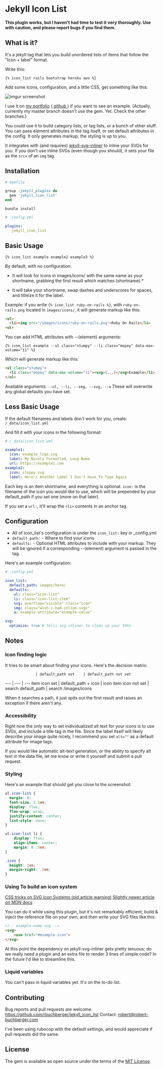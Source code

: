 # Jekyll Icon List

**This plugin works, but I haven't had time to test it very thoroughly. Use with caution, and please
report bugs if you find them.**

## What is it? 

It's a jekyll tag that lets you build unordered lists of items that follow the "Icon + label"
format.

Write this: 
```
{% icon_list rails bootstrap heroku aws %}
```

Add some icons, configuration, and a little CSS, get something like this: 

![imgur screenshot]( https://i.imgur.com/9m6qCRB.png )

I use it on [my portfolio](https://robert-buchberger.com/projects.html)
([ github ](https://github.com/rbuchberger/robert-buchberger.com)) if you want to see an example.
(Actually, currently my master branch doesn't use the gem. Yet. Check the other branches.)

You could use it to build category lists, or tag lists, or a bunch of other stuff.  You can pass
element attributes in the tag itself, or set default attributes in the config. It only generates
markup; the styling is up to you. 

It integrates with (and requires) [jekyll-svg-inliner](https://github.com/sdumetz/jekyll-inline-svg)
to inline your SVGs for you. If you don't use inline SVGs (even though you should), it sets your file
as the `src=` of an `img` tag.

## Installation

```ruby
# Gemfile

group :jekyll_plugins do
  gem 'jekyll_icon_list'
end
```

`bundle install`

```yml
# _config.yml

plugins: 
  -jekyll_icon_list
```

## Basic Usage

```
{% icon_list example example2 example3 %}
```

By default, with no configuration:

* It will look for icons in images/icons/ with the same name as your shortname, grabbing the first result which matches (shortname).*

* It will take your shortname, swap dashes and underscores for spaces, and titleize it for the label.

Example: if you write `{% icon_list ruby-on-rails %}`, with `ruby-on-rails.png` located in
`images/icons/`, it will generate markup like this:
```html
<ul>
  <li><img src="/images/icons/ruby-on-rails.png">Ruby On Rails</li>
<ul>
```

You can add HTML attributes with --(element) arguments: 
```
{% icon_list example --ul class="stumpy" --li class="mopey" data-max-volume="11" %}
```
Which will generate markup like this:
```html
<ul class="stumpy">
  <li class="mopey" data-max-volume="11"><svg>(...)</svg>Example</li>
</ul>
```

Available arguments:
`--ul, --li, --img, --svg, --a`
These will overwrite any global defaults you have set.

## Less Basic Usage
If the default filenames and labels don't work for you, create:
`/_data/icon_list.yml`

And fill it with your icons in the following format: 
```yml
# /_data/icon_list.yml

example1:
  icon: example_logo.svg 
  label: My Nicely Formatted, Long Name
  url: https://example1.com
example2:
  icon: sloppy.svg
  label: Here's Another Label I Don't Have To Type Again
```

Each key is an item shortname, and everything is optional. `icon:` is the filename of the icon you
would like to use, which will be prepended by your default_path if you set one (more on that later).

If you set a `url:`, it'll wrap the `<li>` contents in an anchor tag.

## Configuration

* All of icon_list's configuration is under the `icon_list:` key in \_config.yml
* `default_path:` - Where to find your icons
* `defaults:` - Optional HTML attributes to include with your markup. They will be ignored if
    a corresponding --(element) argument is passed in the tag.

Here's an example configuration:

```yml
# _config.yml

icon_list:
  default_path: images/here/
  defaults:
    ul: class="icon-list"
    li: class="icon-list-item"
    svg: overflow="visible" class="icon"
    img: class="wish-i-had-inline-svgs"
    a: example-attribute="example-value"

svg: 
  optimize: true # Tells svg-inliner to clean up your SVGs.

```

## Notes

### Icon finding logic 

It tries to be smart about finding your icons. Here's the decision  matrix:

                  | default_path set    | default_path not set
---               | ---                 | ---
item icon set     | default_path + icon | icon
item icon not set | search default_path | search /images/icons

When it searches a path, it just spits out the first result and raises an exception if there aren't
any.

### Accessibility
Right now the only way to set individualized alt text for your icons is to use SVGs, and include a
title tag in the file. Since the label itself will likely describe your image quite nicely, I
recommend you set `alt=""` as a default attribute for image tags.

If you would like automatic alt-text generation, or the ability to specify alt text in the data
file, let me know or write it yourself and submit a pull request.

### Styling
Here's an example that should get you close to the screenshot:

```css
ul.icon-list {
  margin: 0;
  font-size: 1.1em;
  display: flex;
  flex-wrap: wrap;
  justify-content: center;
  list-style: none;
}

ul.icon-list li {
    display: flex;
    align-items: center;
    margin: 0 .5em;
}

.icon {
  height: 1em;
  margin-right: .2em;
}
```

### Using <use> To build an icon system
[CSS tricks on SVG Icon Systems (old article warning)](https://css-tricks.com/svg-sprites-use-better-icon-fonts/)
[Slightly newer article on <use>](https://css-tricks.com/svg-use-with-external-reference-take-2/)
[MDN docs](https://developer.mozilla.org/en-US/docs/Web/SVG/Element/use)

You can do it while using this plugin, but it's not remarkably efficient; build
& inject the reference file on your own, and then write your SVG files like
this:

```html
<!-- example-name.svg -->
<svg>
	<use href="#example-icon">
</svg>
```

At this point the dependency on jekyll-svg-inliner gets pretty tenuous; do we
really need a plugin and an extra file to render 3 lines of simple code? In the
future I'd like to streamline this.

### Liquid variables

You can't pass in liquid variables yet. It's on the to-do list.

## Contributing

Bug reports and pull requests are welcome. https://github.com/rbuchberger/jekyll_icon_list
Contact: robert@robert-buchberger.com

I've been using rubocop with the default settings, and would appreciate if pull requests did the
same.

## License

The gem is available as open source under the terms of the [MIT License](https://opensource.org/licenses/MIT).
